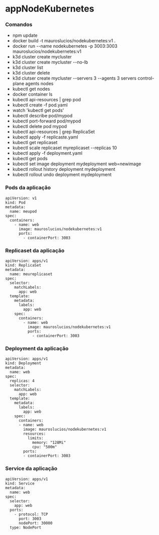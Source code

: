 # appNodeKubernetes

### Comandos
- npm update
- docker build -t mauroslucios/nodekubernetes:v1 .
- docker run --name nodekubernetes -p 3003:3003 mauroslucios/nodekubernetes:v1
- k3d cluster create mycluster
- k3d cluster create mycluster --no-lb
- k3d cluster list
- k3d cluster delete
- k3d clutser create mycluster --servers 3 --agents 3 servers control-plane agents nodes
- kubectl get nodes
- docker container ls
- kubectl api-resources | grep pod
- kubectl create -f pod.yaml
- watch 'kubectl get pods'
- kubectl describe pod/mypod
- kubectl port-forward pod/mypod
- kubectl delete pod mypod
- kubectl api-resources | grep ReplicaSet
- kubectl apply -f replicaste.yaml
- kubectl get replicaset
- kubectl scale replicaset myreplicaset --replicas 10
- kubectl apply -f deployment.yaml
- kubectl get pods
- kubectl set image deployment mydeployment web=newimage
- kubectl rollout history deployment mydeployment
- kubectl rollout undo deployment mydeployment

### Pods da aplicação
```
apiVersion: v1
kind: Pod
metadata:
  name: meupod
spec:
  containers:
    - name: web
      image: mauroslucios/nodekubernetes:v1
      ports:
        - containerPort: 3003
```

### Replicaset da aplicação
```
apiVersion: apps/v1
kind: ReplicaSet
metadata:
  name: meureplicaset
spec:
  selector:
    matchLabels:
      app: web
  template:
    metadata:
      labels: 
        app: web
    spec:
      containers:
        - name: web
          image: mauroslucios/nodekubernetes:v1
          ports:
            - containerPort: 3003
``` 

### Deployment da aplicação
```
apiVersion: apps/v1
kind: Deployment
metadata:
  name: web
spec:
  replicas: 4
  selector:
    matchLabels:
      app: web
  template:
    metadata:
      labels:
        app: web
    spec:
      containers:
      - name: web
        image: mauroslucios/nodekubernetes:v1
        resources:
          limits:
            memory: "128Mi"
            cpu: "500m"
        ports:
        - containerPort: 3003
```

### Service da aplicação
```
apiVersion: apps/v1
kind: Service
metadata:
  name: web
spec:
  selector:
    app: web
  ports:
    - protocol: TCP
      port: 3003
      nodePort: 30000
  type: NodePort
  ``` 
